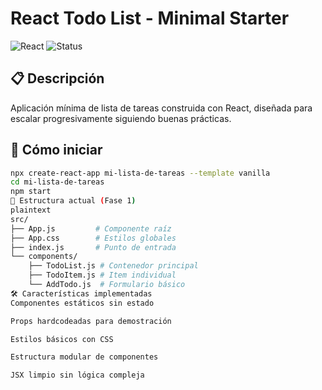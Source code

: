 
# React Todo List - Minimal Starter

![React](https://img.shields.io/badge/react-%2320232a.svg?style=for-the-badge&logo=react&logoColor=%2361DAFB)
![Status](https://img.shields.io/badge/status-phase_1_basic_components-blue)

## 📋 Descripción
Aplicación mínima de lista de tareas construida con React, diseñada para escalar progresivamente siguiendo buenas prácticas.

## 🚀 Cómo iniciar
```bash
npx create-react-app mi-lista-de-tareas --template vanilla
cd mi-lista-de-tareas
npm start
🧩 Estructura actual (Fase 1)
plaintext
src/
├── App.js         # Componente raíz
├── App.css        # Estilos globales
├── index.js       # Punto de entrada
└── components/
    ├── TodoList.js # Contenedor principal
    ├── TodoItem.js # Item individual
    └── AddTodo.js  # Formulario básico
🛠 Características implementadas
Componentes estáticos sin estado

Props hardcodeadas para demostración

Estilos básicos con CSS

Estructura modular de componentes

JSX limpio sin lógica compleja